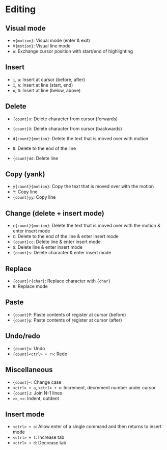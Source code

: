 # Editing

## Visual mode

- `v{motion}`: Visual mode (enter & exit)
- `V{motion}`: Visual line mode
- `o`: Exchange cursor position with start/end of highlighting

## Insert

- `i`, `a`: Insert at cursor (before, after)
- `I`, `A`: Insert at line (start, end)
- `o`, `O`: Insert at line (below, above)

## Delete

- `{count}x`: Delete character from cursor (forwards)
- `{count}X`: Delete character from cursor (backwards)

- `d{count}{motion}`: Delete the text that is moved over with motion
- `D`: Delete to the end of the line
- `{count}dd`: Delete line

## Copy (yank)

- `y{count}{motion}`: Copy the text that is moved over with the motion
- `Y`: Copy line
- `{count}yy`: Copy line

## Change (delete + insert mode)

- `c{count}{motion}`: Delete the text that is moved over with the motion & enter insert mode
- `C`: Delete to the end of the line & enter insert mode
- `{count}cc`: Delete line & enter insert mode
- `S`: Delete line & enter insert mode
- `{count}s`: Delete character & enter insert mode

## Replace

- `{count}r{char}`: Replace character with `{char}`
- `R`: Replace mode

## Paste

- `{count}P`: Paste contents of register at cursor (before)
- `{count}p`: Paste contents of register at cursor (after)

## Undo/redo

- `{count}u`: Undo
- `{count}<ctrl> + r>`: Redo

## Miscellaneous

- `{count}~`: Change case
- `<ctrl> + a`, `<ctrl> + x`: Increment, decrement number under cursor
- `{count}J`: Join N-1 lines
- `>>`, `<<`: Indent, outdent

## Insert mode

- `<ctrl> + o`: Allow enter of a single command and then returns to insert mode
- `<ctrl> + t`: Increase tab
- `<ctrl> + d`: Decrease tab
